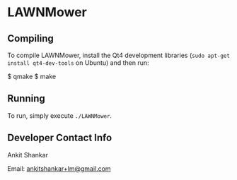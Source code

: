 # LAWNMower

## Compiling

To compile LAWNMower, install the Qt4 development libraries (`sudo apt-get install qt4-dev-tools` on Ubuntu) and then run:

$ qmake
$ make

## Running

To run, simply execute `./LAWNMower`.

## Developer Contact Info

Ankit Shankar

Email: ankitshankar+lm@gmail.com
